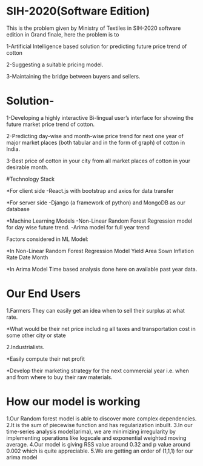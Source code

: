 # SIH-2020(Software Edition)
This is the problem given by Ministry of Textiles in SIH-2020 software edition in Grand finale, here the problem is to

1-Artificial Intelligence based solution for predicting future price trend of cotton

2-Suggesting a suitable pricing model.

3-Maintaining the bridge between buyers and sellers.

# Solution-

1-Developing a highly interactive Bi-lingual user’s interface for showing the future market price trend of cotton.

2-Predicting day-wise and month-wise price trend for next one year of major market places (both tabular and in the form of graph) of cotton in India.

3-Best price of cotton in your city from all market places of cotton in your desirable month.

#Technology Stack

*For client side
-React.js with bootstrap and axios for data transfer

*For server side
-Django (a framework of python) and MongoDB as our database

*Machine Learning Models
-Non-Linear Random Forest Regression model for day wise future trend.
-Arima model for full year trend

Factors considered in ML Model:

*In Non-Linear Random Forest Regression Model
Yield 
Area Sown
Inflation Rate
Date 
Month

*In Arima Model
Time based analysis done here on available past year data.

# Our End Users

1.Farmers
They can easily get an idea when to sell their surplus at what rate.
 
 *What would be their net price including all taxes and transportation cost in some other city or state 

2.Industrialists.

*Easily compute their net profit 

*Develop their marketing strategy for the next commercial year i.e. when and from where to buy their raw materials.

# How our model is working

1.Our Random forest model is able to discover more complex dependencies. 
2.It is the sum of piecewise function and has regularization inbuilt.
3.In our time-series analysis model(arima), we are minimizing irregularity by implementing operations like logscale and exponential weighted moving average.
4.Our model is giving RSS value around 0.32 and p value around 0.002 which is quite appreciable.
5.We are getting an order of (1,1,1) for our arima model





